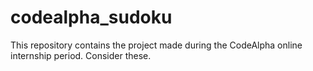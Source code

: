 # codealpha_sudoku
This repository contains the project made during the CodeAlpha online internship period. Consider these.
